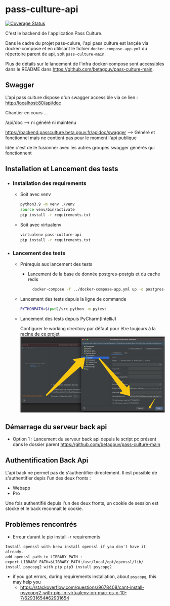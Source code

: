 # pass-culture-api

[![Coverage Status](https://coveralls.io/repos/github/betagouv/pass-culture-api/badge.svg)](https://coveralls.io/github/betagouv/pass-culture-api)

C'est le backend de l'application Pass Culture.

Dans le cadre du projet pass-culure, l'api pass culture est lançée via docker-compose et en utilisant le fichier `docker-compose-app.yml` du répertoire parent de api, soit `pass-culture-main`.

Plus de détails sur le lancement de l'infra docker-compose sont accessibles dans le README dans https://github.com/betagouv/pass-culture-main.

## Swagger
L'api pass culture dispose d'un swagger accessible via ce lien : [http://localhost:80/api/doc](http://localhost:80/api/doc)
 
Chantier en cours ...

/api/doc --> ni généré ni maintenu

https://backend.passculture.beta.gouv.fr/apidoc/swagger --> Généré et fonctionnel mais ne contient pas pour le moment l'api publique

Idée c'est de le fusionner avec les autres groupes swagger générés qui fonctionnent

## Installation et Lancement des tests

- ### Installation des requirements
  - Soit avec venv
    ```bash
    python3.9 -m venv ./venv
    source venv/bin/activate 
    pip install -r requirements.txt
    ```
    
  - Soit avec virtualenv
    ```bash
    virtualenv pass-culture-api
    pip install -r requirements.txt
    ```
  
- ### Lancement des tests
  - Prérequis aux lancement des tests
    - Lancement de la base de donnée postgres-postgis et du cache redis
      ```bash
        docker-compose -f ../docker-compose-app.yml up -d postgres-test redis
      ```
    
  - Lancement des tests depuis la ligne de commande
    ```bash
    PYTHONPATH=$(pwd)/src python -m pytest
    ```
  
  - Lancement des tests depuis PyCharm(IntelliJ)
    
    Configurer le working directory par défaut pour être toujours à la racine de ce projet
    ![pycharm-test-config][pycharm-test-configuration]
    

## Démarrage du serveur back api
- Option 1 : Lancement du serveur back api depuis le script pc présent dans le dossier parent
  https://github.com/betagouv/pass-culture-main

## Authentification Back Api
L'api back ne permet pas de s'authentifier directement.
Il est possible de s'authentifier depis l'un des deux fronts :
- Webapp
- Pro

Une fois authentifié depuis l'un des deux fronts, un cookie de session est stocké et le back reconnait le cookie.

## Problèmes rencontrés

- Erreur durant le pip install -r requirements 
```
Install openssl with brew install openssl if you don't have it already.
add openssl path to LIBRARY_PATH :
export LIBRARY_PATH=$LIBRARY_PATH:/usr/local/opt/openssl/lib/
install psycopg2 with pip pip3 install psycopg2
```

- if you got errors, during requirements installation, about `psycopg`, this may help you
  - https://stackoverflow.com/questions/9678408/cant-install-psycopg2-with-pip-in-virtualenv-on-mac-os-x-10-7/62931654#62931654

  
[pycharm-test-configuration]:./README_resources/pycharm_tests_config.jpg
